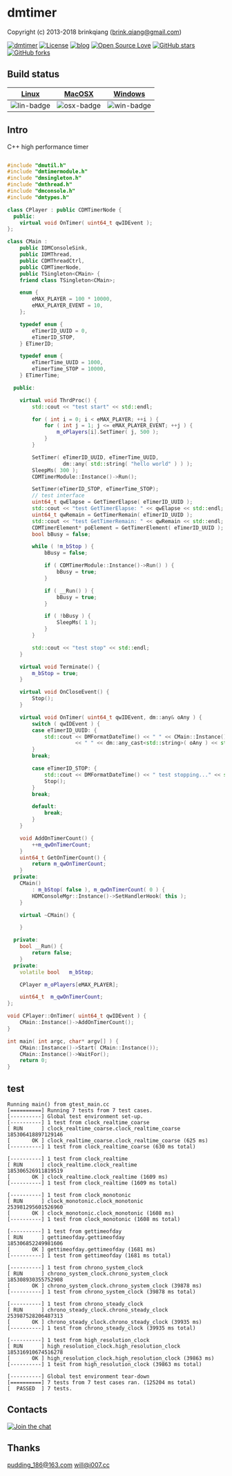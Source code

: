 # dmtimer

Copyright (c) 2013-2018 brinkqiang (brink.qiang@gmail.com)

[![dmtimer](https://img.shields.io/badge/brinkqiang-dmtimer-blue.svg?style=flat-square)](https://github.com/brinkqiang/dmtimer)
[![License](https://img.shields.io/badge/license-MIT-brightgreen.svg)](https://github.com/brinkqiang/dmtimer/blob/master/LICENSE)
[![blog](https://img.shields.io/badge/Author-Blog-7AD6FD.svg)](https://brinkqiang.github.io/)
[![Open Source Love](https://badges.frapsoft.com/os/v3/open-source.png)](https://github.com/brinkqiang)
[![GitHub stars](https://img.shields.io/github/stars/brinkqiang/dmtimer.svg?label=Stars)](https://github.com/brinkqiang/dmtimer) 
[![GitHub forks](https://img.shields.io/github/forks/brinkqiang/dmtimer.svg?label=Fork)](https://github.com/brinkqiang/dmtimer)

## Build status
| [Linux][lin-link] | [MacOSX][osx-link] | [Windows][win-link] |
| :---------------: | :----------------: | :-----------------: |
| ![lin-badge]      | ![osx-badge]       | ![win-badge]        |

[lin-badge]: https://travis-ci.org/brinkqiang/dmtimer.svg?branch=master "Travis build status"
[lin-link]:  https://travis-ci.org/brinkqiang/dmtimer "Travis build status"
[osx-badge]: https://travis-ci.org/brinkqiang/dmtimer.svg?branch=master "Travis build status"
[osx-link]:  https://travis-ci.org/brinkqiang/dmtimer "Travis build status"
[win-badge]: https://ci.appveyor.com/api/projects/status/github/brinkqiang/dmtimer?branch=master&svg=true "AppVeyor build status"
[win-link]:  https://ci.appveyor.com/project/brinkqiang/dmtimer "AppVeyor build status"


## Intro
C++ high performance timer
```cpp

#include "dmutil.h"
#include "dmtimermodule.h"
#include "dmsingleton.h"
#include "dmthread.h"
#include "dmconsole.h"
#include "dmtypes.h"

class CPlayer : public CDMTimerNode {
  public:
    virtual void OnTimer( uint64_t qwIDEvent );
};

class CMain :
    public IDMConsoleSink,
    public IDMThread,
    public CDMThreadCtrl,
    public CDMTimerNode,
    public TSingleton<CMain> {
    friend class TSingleton<CMain>;

    enum {
        eMAX_PLAYER = 100 * 10000,
        eMAX_PLAYER_EVENT = 10,
    };

    typedef enum {
        eTimerID_UUID = 0,
        eTimerID_STOP,
    } ETimerID;

    typedef enum {
        eTimerTime_UUID = 1000,
        eTimerTime_STOP = 10000,
    } ETimerTime;

  public:

    virtual void ThrdProc() {
        std::cout << "test start" << std::endl;

        for ( int i = 0; i < eMAX_PLAYER; ++i ) {
            for ( int j = 1; j <= eMAX_PLAYER_EVENT; ++j ) {
                m_oPlayers[i].SetTimer( j, 500 );
            }
        }

        SetTimer( eTimerID_UUID, eTimerTime_UUID,
                  dm::any( std::string( "hello world" ) ) );
        SleepMs( 300 );
        CDMTimerModule::Instance()->Run();

        SetTimer(eTimerID_STOP, eTimerTime_STOP);
        // test interface
        uint64_t qwElapse = GetTimerElapse( eTimerID_UUID );
        std::cout << "test GetTimerElapse: " << qwElapse << std::endl;
        uint64_t qwRemain = GetTimerRemain( eTimerID_UUID );
        std::cout << "test GetTimerRemain: " << qwRemain << std::endl;
        CDMTimerElement* poElement = GetTimerElement( eTimerID_UUID );
        bool bBusy = false;

        while ( !m_bStop ) {
            bBusy = false;

            if ( CDMTimerModule::Instance()->Run() ) {
                bBusy = true;
            }

            if ( __Run() ) {
                bBusy = true;
            }

            if ( !bBusy ) {
                SleepMs( 1 );
            }
        }

        std::cout << "test stop" << std::endl;
    }

    virtual void Terminate() {
        m_bStop = true;
    }

    virtual void OnCloseEvent() {
        Stop();
    }

    virtual void OnTimer( uint64_t qwIDEvent, dm::any& oAny ) {
        switch ( qwIDEvent ) {
        case eTimerID_UUID: {
            std::cout << DMFormatDateTime() << " " << CMain::Instance()->GetOnTimerCount()
                      << " " << dm::any_cast<std::string>( oAny ) << std::endl;
        }
        break;

        case eTimerID_STOP: {
            std::cout << DMFormatDateTime() << " test stopping..." << std::endl;
            Stop();
        }
        break;

        default:
            break;
        }
    }

    void AddOnTimerCount() {
        ++m_qwOnTimerCount;
    }
    uint64_t GetOnTimerCount() {
        return m_qwOnTimerCount;
    }
  private:
    CMain()
        : m_bStop( false ), m_qwOnTimerCount( 0 ) {
        HDMConsoleMgr::Instance()->SetHandlerHook( this );
    }

    virtual ~CMain() {

    }

  private:
    bool __Run() {
        return false;
    }
  private:
    volatile bool   m_bStop;

    CPlayer m_oPlayers[eMAX_PLAYER];

    uint64_t  m_qwOnTimerCount;
};

void CPlayer::OnTimer( uint64_t qwIDEvent ) {
    CMain::Instance()->AddOnTimerCount();
}

int main( int argc, char* argv[] ) {
    CMain::Instance()->Start( CMain::Instance());
    CMain::Instance()->WaitFor();
    return 0;
}

```
## test
```
Running main() from gtest_main.cc
[==========] Running 7 tests from 7 test cases.
[----------] Global test environment set-up.
[----------] 1 test from clock_realtime_coarse
[ RUN      ] clock_realtime_coarse.clock_realtime_coarse
185306418897129146
[       OK ] clock_realtime_coarse.clock_realtime_coarse (625 ms)
[----------] 1 test from clock_realtime_coarse (630 ms total)

[----------] 1 test from clock_realtime
[ RUN      ] clock_realtime.clock_realtime
185306526911819519
[       OK ] clock_realtime.clock_realtime (1609 ms)
[----------] 1 test from clock_realtime (1609 ms total)

[----------] 1 test from clock_monotonic
[ RUN      ] clock_monotonic.clock_monotonic
253981295601526960
[       OK ] clock_monotonic.clock_monotonic (1608 ms)
[----------] 1 test from clock_monotonic (1608 ms total)

[----------] 1 test from gettimeofday
[ RUN      ] gettimeofday.gettimeofday
185306852249981606
[       OK ] gettimeofday.gettimeofday (1681 ms)
[----------] 1 test from gettimeofday (1681 ms total)

[----------] 1 test from chrono_system_clock
[ RUN      ] chrono_system_clock.chrono_system_clock
185308930355752908
[       OK ] chrono_system_clock.chrono_system_clock (39878 ms)
[----------] 1 test from chrono_system_clock (39878 ms total)

[----------] 1 test from chrono_steady_clock
[ RUN      ] chrono_steady_clock.chrono_steady_clock
253987528206487313
[       OK ] chrono_steady_clock.chrono_steady_clock (39935 ms)
[----------] 1 test from chrono_steady_clock (39935 ms total)

[----------] 1 test from high_resolution_clock
[ RUN      ] high_resolution_clock.high_resolution_clock
185316910674516278
[       OK ] high_resolution_clock.high_resolution_clock (39863 ms)
[----------] 1 test from high_resolution_clock (39863 ms total)

[----------] Global test environment tear-down
[==========] 7 tests from 7 test cases ran. (125204 ms total)
[  PASSED  ] 7 tests.
```


## Contacts
[![Join the chat](https://badges.gitter.im/brinkqiang/dmtimer/Lobby.svg)](https://gitter.im/brinkqiang/dmtimer)

## Thanks
pudding_186@163.com 
will@i007.cc
